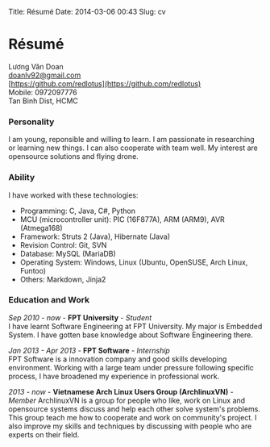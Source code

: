Title: Résumé
Date: 2014-03-06 00:43
Slug: cv

# Résumé

Lương Văn Doan  
[doanlv92@gmail.com](doanlv92@gmail.com)  
[https://github.com/redlotus](https://github.com/redlotus)  
Mobile: 0972097776  
Tan Binh Dist, HCMC  

### Personality
I am young, reponsible and willing to learn. I am passionate in researching or learning new things. I can also cooperate with team well. My interest are opensource solutions and flying drone.
### Ability
I have worked with these technologies:

- Programming: C, Java, C#, Python
- MCU (microcontroller unit): PIC (16F877A), ARM (ARM9), AVR (Atmega168)
- Framework: Struts 2 (Java), Hibernate (Java)
- Revision Control: Git, SVN
- Database: MySQL (MariaDB)
- Operating System: Windows, Linux (Ubuntu, OpenSUSE, Arch Linux, Funtoo)
- Others: Markdown, Jinja2

### Education and Work
_Sep 2010 - now_  - __FPT University__ - _Student_  
I have learnt Software Engineering at FPT University. My major is Embedded System. I have gotten base knowledge about Software Engineering there.

_Jan 2013 - Apr 2013_ - __FPT Software__ - _Internship_  
FPT Software is a innovation company and good skills developing environment. Working with a large team under pressure following specific process, I have broadened my experience in professional work.  

_2013 - now_ - __Vietnamese Arch Linux Users Group (ArchlinuxVN)__ - _Member_
ArchlinuxVN is a group for people who like, work on Linux and opensource systems discuss and help each other solve system's problems. This group teach me how to cooperate and work on community's project. I also improve my skills and techniques by discussing with people who are experts on their field.
